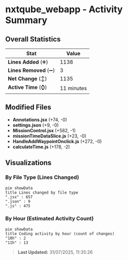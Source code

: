 # nxtqube_webapp - Activity Summary 

## Overall Statistics

| Stat                   | Value                                                             |
| ---------------------- | ----------------------------------------------------------------- |
| **Lines Added** (➕)   | 1138                                          |
| **Lines Removed** (➖) | 3                                        |
| **Net Change** (↕)    | 1135                |
| **Active Time** (⌚)   | 11 minutes |


## Modified Files
- **Annotations.jsx** (+74, -0)
- **settings.json** (+9, -0)
- **MissionControl.jsx** (+582, -1)
- **missionTimeDataSlice.js** (+23, -0)
- **HandleAddWaypointOnclick.js** (+272, -0)
- **calculateTime.js** (+178, -2)

## Visualizations

### By File Type (Lines Changed)

```mermaid
pie showData
title Lines changed by file type
".jsx" : 657
".json" : 9
".js" : 475
```

### By Hour (Estimated Activity Count)

```mermaid
pie showData
title Coding activity by hour (count of changes)
"10h" : 2
"11h" : 13
```


> **Last Updated:** 31/07/2025, 11:35:26